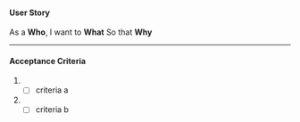 #### User Story

As a **Who**,
I want to **What**
So that **Why**

----
#### Acceptance Criteria
1. - [ ]  criteria a
1. - [ ]  criteria b
